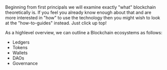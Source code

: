 Beginning from first principals we will examine exactly "what" blockchain theoretically is. If you feel you already know enough about that and are more interested in "how" to use the technology then you might wish to look at the "how-to-guides" instead. Just click up top!

As a highlevel overview, we can outline a Blockchain ecosystems as follows:

- Ledgers
- Tokens
- Wallets
- DAOs
- Governance
